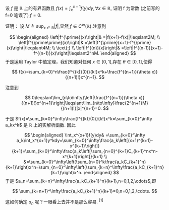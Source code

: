 设 $f$ 是 $\mathbb{R}$ 上的有界函数且 $f(x)=\int_x^{x+1}f(y)dy,\forall x\in\mathbb{R}$, 证明 f 为常数 (之前写的 f=0 笔误了) $f=0.$

证明：
设 $M\triangleq\sup_{x\in\mathbb{R}}|f|$,显然 $f\in C^\infty(\mathbb{R})$.注意到

$$
\begin{aligned}
\left|f^{\prime}(x)\right|& =|f(x+1)-f(x)|\leqslant2M; \\
\left|f^{\prime\prime}(x)\right|& =\left|f^{\prime}(x+1)-f^{\prime}(x)\right|\leqslant4M; \\
 \text{:} \\
\left|f^{(n)}(x)\right|& =\left|f^{(n-1)}(x+1)-f^{(n-1)}(x)\right|\leqslant2^nM. 
\end{aligned}
$$
 于是运用 Taylor 中值定理，我们知道对任何 $x\in[0,1]$,存在 $\theta\in[0,1]$,使得

$$
f(x)=\sum_{k=0}^n\frac{f^{(k)}(0)}{k!}x^k+\frac{f^{(n+1)}(\theta x)}{(n+1)!}x^{n+1}.
$$

注意到

$$
0\leqslant\lim_{n\to\infty}\left|\frac{f^{(n+1)}(\theta x)}{(n+1)!}x^{n+1}\right|\leqslant\lim_{n\to\infty}\frac{2^{n+1}M}{(n+1)!}|x|^{n+1}=0.
$$

于是 $f(x)=\sum_{k=0}^\infty\frac{f^{(k)}(0)}{k!}x^k=\sum_{k=0}^\infty a_kx^k$ 是 $\mathbb{R}$ 上的实解析函数. 因此
 
$$
\begin{aligned}
\int_x^{x+1}f(y)dy& =\sum_{k=0}^\infty a_k\int_x^{x+1}y^kdy=\sum_{k=0}^\infty\frac{a_k\left[(x+1)^{k+1}-x^{k+1}\right]}{k+1}=\sum_{k=0}^\infty\frac{a_k\left[\sum_{n=0}^{k+1}C_{k+1}^nx^n-x^{k+1}\right]}{k+1} \\
&=\sum_{k=0}^\infty\left(\sum_{n=0}^k\frac{a_kC_{k+1}^n}{k+1}\right)x^n=\sum_{n=0}^\infty\left(\sum_{k=n}^\infty\frac{a_kC_{k+1}^n}{k+1}\right)x^n.
\end{aligned}
$$
 于是 $a_n=\sum_{k=n}^\infty\frac{a_kC_{k+1}^n}{k+1},n=0,1,2,\cdots$,即

$$
\sum_{k=n+1}^\infty\frac{a_kC_{k+1}^n}{k+1}=0,n=0,1,2,\cdots.
$$

这如何确定 $a_n$ 呢？一眼看上去并不是那么容易. $^{[1]}$

